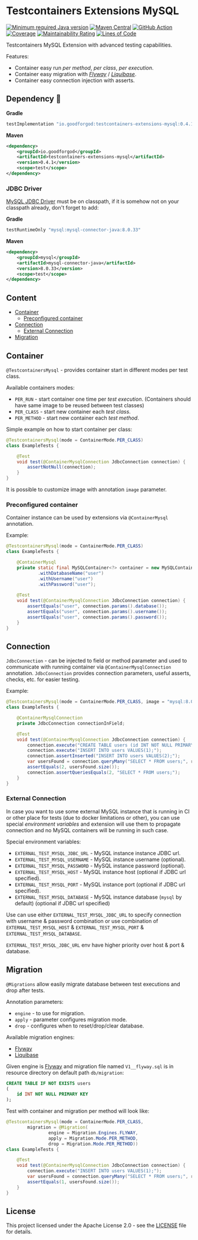 # Testcontainers Extensions MySQL

[![Minimum required Java version](https://img.shields.io/badge/Java-11%2B-blue?logo=openjdk)](https://openjdk.org/projects/jdk/11/)
[![Maven Central](https://maven-badges.herokuapp.com/maven-central/io.goodforgod/testcontainers-extensions-mysql/badge.svg)](https://maven-badges.herokuapp.com/maven-central/io.goodforgod/testcontainers-extensions-mysql)
[![GitHub Action](https://github.com/goodforgod/testcontainers-extensions/workflows/Release/badge.svg)](https://github.com/GoodforGod/testcontainers-extensions/actions?query=workflow%3A%22Java+CI%22)
[![Coverage](https://sonarcloud.io/api/project_badges/measure?project=GoodforGod_testcontainers-extensions&metric=coverage)](https://sonarcloud.io/dashboard?id=GoodforGod_testcontainers-extensions)
[![Maintainability Rating](https://sonarcloud.io/api/project_badges/measure?project=GoodforGod_testcontainers-extensions&metric=sqale_rating)](https://sonarcloud.io/dashboard?id=GoodforGod_testcontainers-extensions)
[![Lines of Code](https://sonarcloud.io/api/project_badges/measure?project=GoodforGod_testcontainers-extensions&metric=ncloc)](https://sonarcloud.io/dashboard?id=GoodforGod_testcontainers-extensions)

Testcontainers MySQL Extension with advanced testing capabilities.

Features:
- Container easy run *per method*, *per class*, *per execution*.
- Container easy migration with *[Flyway](https://documentation.red-gate.com/fd/mysql-184127601.html)* / *[Liquibase](https://www.liquibase.com/databases/mysql-server)*.
- Container easy connection injection with asserts.

## Dependency :rocket:

**Gradle**
```groovy
testImplementation "io.goodforgod:testcontainers-extensions-mysql:0.4.1"
```

**Maven**
```xml
<dependency>
    <groupId>io.goodforgod</groupId>
    <artifactId>testcontainers-extensions-mysql</artifactId>
    <version>0.4.1</version>
    <scope>test</scope>
</dependency>
```

### JDBC Driver
[MySQL JDBC Driver](https://mvnrepository.com/artifact/mysql/mysql-connector-java) must be on classpath, if it is somehow not on your classpath already,
don't forget to add:

**Gradle**
```groovy
testRuntimeOnly "mysql:mysql-connector-java:8.0.33"
```

**Maven**
```xml
<dependency>
    <groupId>mysql</groupId>
    <artifactId>mysql-connector-java</artifactId>
    <version>8.0.33</version>
    <scope>test</scope>
</dependency>
```

## Content
- [Container](#container)
  - [Preconfigured container](#preconfigured-container)
- [Connection](#connection)
  - [External Connection](#external-connection)
- [Migration](#migration)

## Container

`@TestcontainersMysql` - provides container start in different modes per test class.

Available containers modes:
- `PER_RUN` - start container one time per *test execution*. (Containers should have same image to be reused between test classes)
- `PER_CLASS` - start new container each *test class*.
- `PER_METHOD` - start new container each *test method*.

Simple example on how to start container per class:
```java
@TestcontainersMysql(mode = ContainerMode.PER_CLASS)
class ExampleTests {

    @Test
    void test(@ContainerMysqlConnection JdbcConnection connection) {
        assertNotNull(connection);
    }
}
```

It is possible to customize image with annotation `image` parameter.

### Preconfigured container

Container instance can be used by extensions via `@ContainerMysql` annotation.

Example:
```java
@TestcontainersMysql(mode = ContainerMode.PER_CLASS)
class ExampleTests {

    @ContainerMysql
    private static final MySQLContainer<?> container = new MySQLContainer<>()
            .withDatabaseName("user")
            .withUsername("user")
            .withPassword("user");
    
    @Test
    void test(@ContainerMysqlConnection JdbcConnection connection) {
        assertEquals("user", connection.params().database());
        assertEquals("user", connection.params().username());
        assertEquals("user", connection.params().password());
    }
}
```

## Connection

`JdbcConnection` - can be injected to field or method parameter and used to communicate with running container via `@ContainerMysqlConnection` annotation.
`JdbcConnection` provides connection parameters, useful asserts, checks, etc. for easier testing.

Example:
```java
@TestcontainersMysql(mode = ContainerMode.PER_CLASS, image = "mysql:8.0-debian")
class ExampleTests {

    @ContainerMysqlConnection
    private JdbcConnection connectionInField;

    @Test
    void test(@ContainerMysqlConnection JdbcConnection connection) {
        connection.execute("CREATE TABLE users (id INT NOT NULL PRIMARY KEY);");
        connection.execute("INSERT INTO users VALUES(1);");
        connection.assertInserted("INSERT INTO users VALUES(2);");
        var usersFound = connection.queryMany("SELECT * FROM users;", r -> r.getInt(1));
        assertEquals(2, usersFound.size());
        connection.assertQueriesEquals(2, "SELECT * FROM users;");
    }
}
```

### External Connection

In case you want to use some external MySQL instance that is running in CI or other place for tests (due to docker limitations or other), 
you can use special *environment variables* and extension will use them to propagate connection and no MySQL containers will be running in such case.

Special environment variables:
- `EXTERNAL_TEST_MYSQL_JDBC_URL` - MySQL instance instance JDBC url.
- `EXTERNAL_TEST_MYSQL_USERNAME` - MySQL instance username (optional).
- `EXTERNAL_TEST_MYSQL_PASSWORD` - MySQL instance password (optional).
- `EXTERNAL_TEST_MYSQL_HOST` - MySQL instance host (optional if JDBC url specified).
- `EXTERNAL_TEST_MYSQL_PORT` - MySQL instance port (optional if JDBC url specified).
- `EXTERNAL_TEST_MYSQL_DATABASE` - MySQL instance database (`mysql` by default) (optional if JDBC url specified)

Use can use either `EXTERNAL_TEST_MYSQL_JDBC_URL` to specify connection with username & password combination
or use combination of `EXTERNAL_TEST_MYSQL_HOST` & `EXTERNAL_TEST_MYSQL_PORT` & `EXTERNAL_TEST_MYSQL_DATABASE`.

`EXTERNAL_TEST_MYSQL_JDBC_URL` env have higher priority over host & port & database.

## Migration

`@Migrations` allow easily migrate database between test executions and drop after tests.

Annotation parameters:
- `engine` - to use for migration.
- `apply` - parameter configures migration mode.
- `drop` - configures when to reset/drop/clear database.

Available migration engines:
- [Flyway](https://documentation.red-gate.com/fd/mysql-184127601.html)
- [Liquibase](https://www.liquibase.com/databases/mysql-server)

Given engine is [Flyway](https://documentation.red-gate.com/fd/mysql-184127601.html) and migration file named `V1__flyway.sql` is in resource directory on default path `db/migration`:
```sql
CREATE TABLE IF NOT EXISTS users
(
    id INT NOT NULL PRIMARY KEY
);
```

Test with container and migration per method will look like:
```java
@TestcontainersMysql(mode = ContainerMode.PER_CLASS,
        migration = @Migration(
                engine = Migration.Engines.FLYWAY,
                apply = Migration.Mode.PER_METHOD,
                drop = Migration.Mode.PER_METHOD))
class ExampleTests {

    @Test
    void test(@ContainerMysqlConnection JdbcConnection connection) {
        connection.execute("INSERT INTO users VALUES(1);");
        var usersFound = connection.queryMany("SELECT * FROM users;", r -> r.getInt(1));
        assertEquals(1, usersFound.size());
    }
}
```

## License

This project licensed under the Apache License 2.0 - see the [LICENSE](../LICENSE) file for details.
